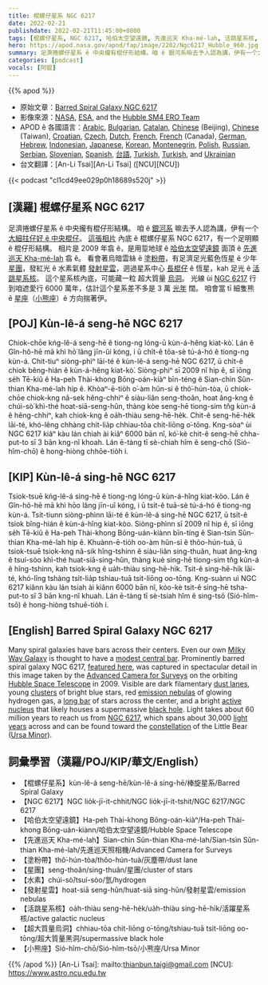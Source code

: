 ```yaml
---
title: 棍螺仔星系 NGC 6217
date: 2022-02-21
publishdate: 2022-02-21T11:45:00+0800
tags: [棍螺仔星系, NGC 6217, 哈伯太空望遠鏡, 先進巡天 Kha-mé-lah, 活跳星系核, 發射星雲, 星團, 塗粉帶, 小熊座]
hero: https://apod.nasa.gov/apod/fap/image/2202/Ngc6217_Hubble_960.jpg
summary: 足濟捲螺仔星系 ê 中央攏有棍仔形結構。咱 ê 銀河系嘛去予人認為講，伊有一个大細拄仔好 ê 中央棍仔。
categories: [podcast]
vocals: [阿錕]
---
```


{{% apod %}}

- 原始文章：[Barred Spiral Galaxy NGC 6217](https://apod.nasa.gov/apod/ap220221.html)
- 影像來源：[NASA](https://www.nasa.gov/), [ESA](https://esahubble.org/), and the [Hubble SM4 ERO Team](https://www.nasa.gov/mission_pages/hubble/multimedia/ero/index.html)
- APOD ê 各國語言：[Arabic](https://apod.me/), [Bulgarian](https://mediabricks.bg/apod-bulgaria), [Catalan](http://www.apod.cat/), [Chinese](http://www.bjp.org.cn/mryt/) (Beijing), [Chinese](http://sprite.phys.ncku.edu.tw/astrolab/mirrors/apod/apod.html) (Taiwan), [Croatian](http://www.apod.rs/Croatia.html), [Czech](http://www.astro.cz/apod/), [Dutch](http://www.apod.nl/), [French](http://www.cidehom.com/apod.php),
[French](https://dpelletier.profweb.ca/index.html) (Canada), [German](http://www.starobserver.org/), [Hebrew](http://www.astronomia2009.org.il/info/apod/apod.htm), [Indonesian](http://apod.infoastronomy.org/), [Japanese](http://home.u05.itscom.net/apodjpn/apodj/apodj0.htm), [Korean](http://wouldyoulike.org/apod/), [Montenegrin](http://www.apod.rs/Montenegro.html), [Polish](http://apod.pl/apod/), [Russian](http://www.astronet.ru/db/apod.html), [Serbian](http://www.apod.rs/), [Slovenian](http://apod.fmf.uni-lj.si/), [Spanish](http://observatorio.info/), [台語](https://apod.tw/), [Turkish](https://www.uzaydanhaberler.com/category/gorsel/apod/), [Turkish](https://rasyonalist.org/kategori/apod/), and [Ukrainian](http://astronomy.pp.ua/)
- 台文翻譯：[An-Li Tsai][An-Li Tsai] ([NCU][NCU])

{{< podcast "cl1cd49ee029p0h18689s520j" >}}

## [漢羅] 棍螺仔星系 NGC 6217
足濟捲螺仔星系 ê 中央攏有棍仔形結構。
咱 ê [銀河系][Milky Way Galaxy] 嘛去予人認為講，伊有一个 [大細拄仔好 ê 中央棍仔][modest central bar]。
[這張相片][featured here] 內底 ê 棍螺仔星系 NGC 6217，有一个足明顯 ê 棍仔形結構。
相片是 2009 年翕 ê，是用踅地球 ê [哈伯太空望遠鏡][Hubble Space Telescope] 面頂 ê [先進巡天 Kha-mé-lah][Advanced Camera for Surveys] 翕 ê。
看會著烏暗雲絲 ê [塗粉帶][dust lanes]，有足濟足光藍色恆星 ê 少年 [星團][clusters]，發紅光 ê 水素氣體 [發射星雲][emission nebulas]，迵過星系中心 [長棍仔][long bar] ê 恆星，kah 足光 ê [活跳星系核][active nucleus]。
這个星系核內底，可能藏一粒 超大質量 [烏洞][black hole]。
光線 ùi [NGC 6217][NGC 6217] 行到咱遮愛行 6000 萬年，估計這个星系差不多是 3 萬 [光年][light years] 闊。
咱會當 tī 細隻熊 ê [星座][constellation]（[小熊座][Ursa Minor]）ê 方向揣著伊。

## [POJ] Kùn-lê-á seng-hē NGC 6217
Chiok-chōe kńg-lê-á seng-hē ê tiong-ng lóng-ū kùn-á-hêng kiat-kò͘.
Lán ê Gîn-hô-hē mā khì hō͘ lâng jīn-ûi kóng, i ū chi̍t-ê tōa-sè tú-á-hó ê tiong-ng kùn-á.
Chit-tiuⁿ siòng-phìⁿ lāi-té ê kùn-lê-á seng-hē NGC 6217, ū chi̍t-ê chiok bêng-hián ê kùn-á-hêng kiat-kò͘.
Siòng-phìⁿ sī 2009 nî hip ê, sī iōng se̍h Tē-kiû ê Ha-peh Thài-khong Bōng-oán-kiàⁿ bīn-téng ê Sian-chìn Sûn-thian Kha-mé-lah hip ê.
Khòaⁿ-ē-tio̍h o͘-àm hûn-si ê thô͘-hún-tòa, ū chiok-chōe chiok-kng nâ-sek hêng-chhiⁿ ê siàu-liân seng-thoân, hoat âng-kng ê chúi-sò͘ khì-thé hoat-siā-seng-hûn, thàng kòe seng-hē tiong-sim tn̂g kùn-á ê hêng-chhiⁿ, kah chiok-kng ê oa̍h-thiàu seng-hē-he̍k.
Chit-ê seng-hē-he̍k lāi-té, khó-lêng chhàng chi̍t-lia̍p chhiau-tōa chit-liōng o͘-tōng.
Kng-sòaⁿ ùi NGC 6217 kiâⁿ kàu lán chiah ài kiâⁿ 6000 bān nî, kó͘-kè chit-ê seng-hē chha-put-to sī 3 bān kng-nî khoah.
Lán ē-tàng tī sè-chiah hîm ê seng-chō (Sió-hîm-chō) ê hong-hiòng chhōe-tio̍h i.

## [KIP] Kùn-lê-á sing-hē NGC 6217
Tsiok-tsuē kńg-lê-á sing-hē ê tiong-ng lóng-ū kùn-á-hîng kiat-kòo.
Lán ê Gîn-hô-hē mā khì hōo lâng jīn-uî kóng, i ū tsi̍t-ê tuā-sè tú-á-hó ê tiong-ng kùn-á.
Tsit-tiunn siòng-phìnn lāi-té ê kùn-lê-á sing-hē NGC 6217, ū tsi̍t-ê tsiok bîng-hián ê kùn-á-hîng kiat-kòo.
Siòng-phìnn sī 2009 nî hip ê, sī iōng se̍h Tē-kiû ê Ha-peh Thài-khong Bōng-uán-kiànn bīn-tíng ê Sian-tsìn Sûn-thian Kha-mé-lah hip ê.
Khuànn-ē-tio̍h oo-àm hûn-si ê thôo-hún-tuà, ū tsiok-tsuē tsiok-kng nâ-sik hîng-tshinn ê siàu-liân sing-thuân, huat âng-kng ê tsuí-sòo khì-thé huat-siā-sing-hûn, thàng kuè sing-hē tiong-sim tn̂g kùn-á ê hîng-tshinn, kah tsiok-kng ê ua̍h-thiàu sing-hē-hi̍k.
Tsit-ê sing-hē-hi̍k lāi-té, khó-lîng tshàng tsi̍t-lia̍p tshiau-tuā tsit-liōng oo-tōng.
Kng-suànn uì NGC 6217 kiânn kàu lán tsiah ài kiânn 6000 bān nî, kóo-kè tsit-ê sing-hē tsha-put-to sī 3 bān kng-nî khuah.
Lán ē-tàng tī sè-tsiah hîm ê sing-tsō (Sió-hîm-tsō) ê hong-hiòng tshuē-tio̍h i.

## [English] Barred Spiral Galaxy NGC 6217
Many spiral galaxies have bars across their centers.
Even our own [Milky Way Galaxy][Milky Way Galaxy] is thought to have a [modest central bar][modest central bar].
Prominently barred spiral galaxy NGC 6217, [featured here][featured here], was captured in spectacular detail in this image taken by the [Advanced Camera for Surveys][Advanced Camera for Surveys] on the orbiting [Hubble Space Telescope][Hubble Space Telescope] in 2009.
Visible are dark filamentary [dust lanes][dust lanes], young [clusters][clusters] of bright blue stars, red [emission nebulas][emission nebulas] of glowing hydrogen gas, a [long bar][long bar] of stars across the center, and a bright [active nucleus][active nucleus] that likely houses a supermassive [black hole][black hole].
Light takes about 60 million years to reach us from [NGC 6217][NGC 6217], which spans about 30,000 [light years][light years] across and can be found toward the [constellation][constellation] of the Little Bear ([Ursa Minor][Ursa Minor]).

## 詞彙學習（漢羅/POJ/KIP/華文/English）
- 【棍螺仔星系】kùn-lê-á seng-hē/kùn-lê-á sing-hē/棒旋星系/Barred Spiral Galaxy
- 【NGC 6217】NGC lio̍k-jī-it-chhit/NGC lio̍k-jī-it-tshit/NGC 6217/NGC 6217
- 【哈伯太空望遠鏡】Ha-peh Thài-khong Bōng-oán-kiàⁿ/Ha-peh Thài-khong Bōng-uán-kiànn/哈伯太空望遠鏡/Hubble Space Telescope
- 【先進巡天 Kha-mé-lah】Sian-chìn Sûn-thian Kha-mé-lah/Sian-tsìn Sûn-thian Kha-mé-lah/先進巡天照相機/Advanced Camera for Surveys
- 【塗粉帶】thô͘-hún-tòa/thôo-hún-tuà/灰塵帶/dust lane
- 【星團】seng-thoân/sing-thuân/星團/cluster of stars
- 【水素】chúi-sò͘/tsuí-sòo/氫/hydrogen
- 【發射星雲】hoat-siā seng-hûn/huat-siā sing-hûn/發射星雲/emission nebulas
- 【活跳星系核】oa̍h-thiàu seng-hē-he̍k/ua̍h-thiàu sing-hē-hi̍k/活躍星系核/active galactic nucleus
- 【超大質量烏洞】chhiau-tōa chit-liōng o͘-tōng/tshiau-tuā tsit-liōng oo-tōng/超大質量黑洞/supermassive black hole
- 【小熊座】Sió-hîm-chō/Sió-hîm-tsō/小熊座/Ursa Minor

{{% /apod %}}
[An-Li Tsai]: mailto:thianbun.taigi@gmail.com
[NCU]: https://www.astro.ncu.edu.tw

[copyright]: https://apod.nasa.gov/apod/fap/lib/about_apod.html#srapply

[Milky Way Galaxy]:https://solarsystem.nasa.gov/resources/285/the-milky-way-galaxy/
[modest central bar]:https://apod.nasa.gov/apod/ap050825.html
[featured here]:https://esahubble.org/images/heic0910s/
[Advanced Camera for Surveys]:https://www.nasa.gov/content/hubble-space-telescope-advanced-camera-for-surveys
[Hubble Space Telescope]:https://en.wikipedia.org/wiki/Hubble_Space_Telescope
[dust lanes]:https://apod.nasa.gov/apod/ap200222.html
[clusters]:https://apod.nasa.gov/apod/fap/open_clusters.html
[emission nebulas]:https://apod.nasa.gov/apod/fap/emission_nebulae.html
[long bar]:https://media.istockphoto.com/photos/jumping-cat-picture-id1170788665
[active nucleus]:https://en.wikipedia.org/wiki/Active_galactic_nucleus
[black hole]:http://antwrp.gsfc.nasa.gov/htmltest/rjn_bht.html
[NGC 6217]:https://ui.adsabs.harvard.edu/abs/2001A%26A...376..393P/abstract
[light years]:https://chandra.harvard.edu/photo/cosmic_distance.html
[constellation]:https://youtu.be/kzICrBBZHes
[Ursa Minor]:https://en.wikipedia.org/wiki/Ursa_Minor
